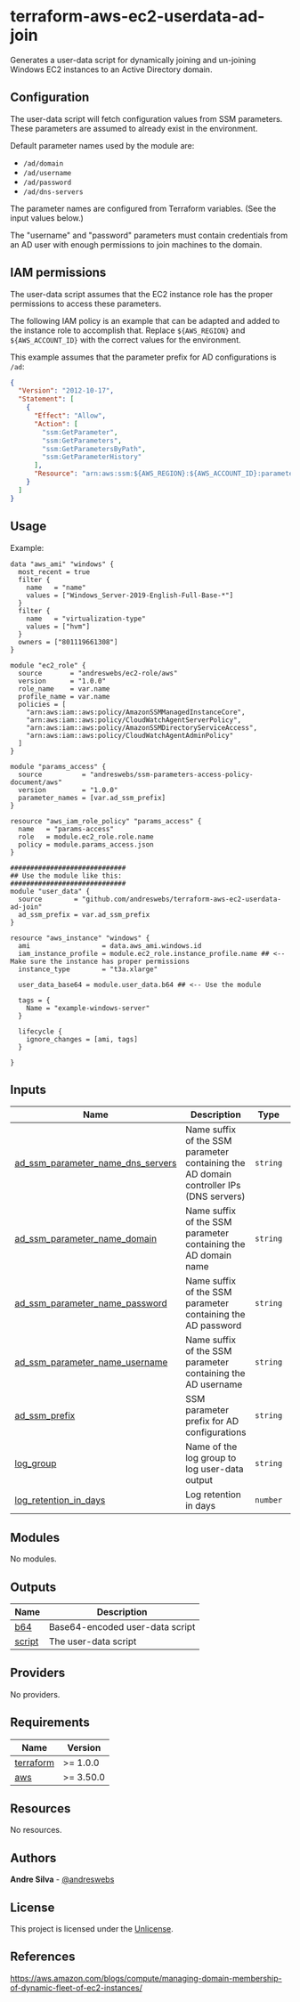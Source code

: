 # terraform-aws-ec2-userdata-ad-join

Generates a user-data script for dynamically joining and un-joining Windows EC2 instances to an Active Directory domain.

## Configuration

The user-data script will fetch configuration values from SSM parameters. These parameters are assumed to already exist in the environment.

Default parameter names used by the module are:

- `/ad/domain`
- `/ad/username`
- `/ad/password`
- `/ad/dns-servers`

The parameter names are configured from Terraform variables. (See the input values below.)

The "username" and "password" parameters must contain credentials from an AD user with enough permissions to join machines to the domain.

## IAM permissions

The user-data script assumes that the EC2 instance role has the proper permissions to access these parameters.

The following IAM policy is an example that can be adapted and added to the instance role to accomplish that.
Replace `${AWS_REGION}` and `${AWS_ACCOUNT_ID}` with the correct values for the environment. 

This example assumes that the parameter prefix for AD configurations is `/ad`:

```json
{
  "Version": "2012-10-17",
  "Statement": [
    {
      "Effect": "Allow",
      "Action": [
        "ssm:GetParameter",
        "ssm:GetParameters",
        "ssm:GetParametersByPath",
        "ssm:GetParameterHistory"
      ],
      "Resource": "arn:aws:ssm:${AWS_REGION}:${AWS_ACCOUNT_ID}:parameter/ad/*"
    }
  ]
}
```

[//]: # (BEGIN_TF_DOCS)


## Usage

Example:

```hcl
data "aws_ami" "windows" {
  most_recent = true
  filter {
    name   = "name"
    values = ["Windows_Server-2019-English-Full-Base-*"]
  }
  filter {
    name   = "virtualization-type"
    values = ["hvm"]
  }
  owners = ["801119661308"]
}

module "ec2_role" {
  source       = "andreswebs/ec2-role/aws"
  version      = "1.0.0"
  role_name    = var.name
  profile_name = var.name
  policies = [
    "arn:aws:iam::aws:policy/AmazonSSMManagedInstanceCore",
    "arn:aws:iam::aws:policy/CloudWatchAgentServerPolicy",
    "arn:aws:iam::aws:policy/AmazonSSMDirectoryServiceAccess",
    "arn:aws:iam::aws:policy/CloudWatchAgentAdminPolicy"
  ]
}

module "params_access" {
  source          = "andreswebs/ssm-parameters-access-policy-document/aws"
  version         = "1.0.0"
  parameter_names = [var.ad_ssm_prefix]
}

resource "aws_iam_role_policy" "params_access" {
  name   = "params-access"
  role   = module.ec2_role.role.name
  policy = module.params_access.json
}

#############################
## Use the module like this:
#############################
module "user_data" {
  source        = "github.com/andreswebs/terraform-aws-ec2-userdata-ad-join"
  ad_ssm_prefix = var.ad_ssm_prefix
}

resource "aws_instance" "windows" {
  ami                  = data.aws_ami.windows.id
  iam_instance_profile = module.ec2_role.instance_profile.name ## <-- Make sure the instance has proper permissions
  instance_type        = "t3a.xlarge"

  user_data_base64 = module.user_data.b64 ## <-- Use the module

  tags = {
    Name = "example-windows-server"
  }

  lifecycle {
    ignore_changes = [ami, tags]
  }

}
```



## Inputs

| Name | Description | Type | Default | Required |
|------|-------------|------|---------|:--------:|
| <a name="input_ad_ssm_parameter_name_dns_servers"></a> [ad\_ssm\_parameter\_name\_dns\_servers](#input\_ad\_ssm\_parameter\_name\_dns\_servers) | Name suffix of the SSM parameter containing the AD domain controller IPs (DNS servers) | `string` | `"/dns-servers"` | no |
| <a name="input_ad_ssm_parameter_name_domain"></a> [ad\_ssm\_parameter\_name\_domain](#input\_ad\_ssm\_parameter\_name\_domain) | Name suffix of the SSM parameter containing the AD domain name | `string` | `"/domain"` | no |
| <a name="input_ad_ssm_parameter_name_password"></a> [ad\_ssm\_parameter\_name\_password](#input\_ad\_ssm\_parameter\_name\_password) | Name suffix of the SSM parameter containing the AD password | `string` | `"/password"` | no |
| <a name="input_ad_ssm_parameter_name_username"></a> [ad\_ssm\_parameter\_name\_username](#input\_ad\_ssm\_parameter\_name\_username) | Name suffix of the SSM parameter containing the AD username | `string` | `"/username"` | no |
| <a name="input_ad_ssm_prefix"></a> [ad\_ssm\_prefix](#input\_ad\_ssm\_prefix) | SSM parameter prefix for AD configurations | `string` | `"/ad"` | no |
| <a name="input_log_group"></a> [log\_group](#input\_log\_group) | Name of the log group to log user-data output | `string` | `"/windows"` | no |
| <a name="input_log_retention_in_days"></a> [log\_retention\_in\_days](#input\_log\_retention\_in\_days) | Log retention in days | `number` | `30` | no |

## Modules

No modules.

## Outputs

| Name | Description |
|------|-------------|
| <a name="output_b64"></a> [b64](#output\_b64) | Base64-encoded user-data script |
| <a name="output_script"></a> [script](#output\_script) | The user-data script |

## Providers

No providers.

## Requirements

| Name | Version |
|------|---------|
| <a name="requirement_terraform"></a> [terraform](#requirement\_terraform) | >= 1.0.0 |
| <a name="requirement_aws"></a> [aws](#requirement\_aws) | >= 3.50.0 |

## Resources

No resources.

[//]: # (END_TF_DOCS)

## Authors

**Andre Silva** - [@andreswebs](https://github.com/andreswebs)

## License

This project is licensed under the [Unlicense](UNLICENSE.md).

## References

<https://aws.amazon.com/blogs/compute/managing-domain-membership-of-dynamic-fleet-of-ec2-instances/>
